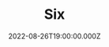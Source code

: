 ---
title: "Six"
venue: "Vaudeville Theatre"
date: 2022-08-26T19:00:00.000Z
permalink: /almanac/events/2022-08-26-six-hamilton/index.html
poster: https://cdn.rknight.me/almanac/live/six.jpg
lat: 51.5102728
long: -0.1249569
attachments:
    - url: https://cdn.rknight.me/site/six-1.jpg
    - url: https://cdn.rknight.me/site/six-2.jpg
---